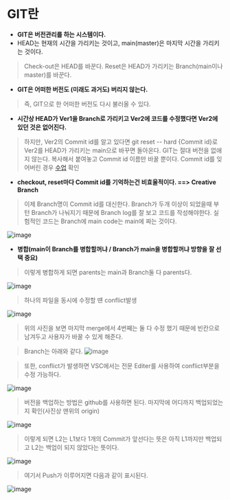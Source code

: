# GIT란
- **GIT은 버전관리를 하는 시스템이다.**
- HEAD는 현재의 시간을 가리키는 것이고, main(master)은 마지막 시간을 가리키는 것이다.

> Check-out은 HEAD를 바꾼다.
> Reset은 HEAD가 가리키는 Branch(main이나 master)를 바꾼다.

- **GIT은 어떠한 버전도 (미래도 과거도) 버리지 않는다.**
> 즉, GIT으로 한 어떠한 버전도 다시 불러올 수 있다.
- **시간상 HEAD가 Ver1을 Branch로 가리키고 Ver2에 코드를 수정했다면 Ver2에 있던 것은 없어진다.**
> 하지만, Ver2의 Commit id를 알고 있다면
> git reset -- hard {Commit id}로 Ver2를 HEAD가 가리키는 main으로 바꾸면 돌아온다.
> GIT는 절대 버전을 없애지 않는다. 복사해서 붙여놓고 Commit id 이름만 바꿀 뿐이다.
> Commit id를 잊어버린 경우 [수업](https://opentutorials.org/course/2708/15304) 확인

- **checkout, reset마다 Commit id를 기억하는건 비효울적이다. ==> Creative Branch**
> 이제 Branch명이 Commit id를 대신한다.
> Branch가 두개 이상이 되었을때 부턴 Branch가 나눠지기 때문에 Branch log를 잘 보고 코드를 작성해야한다.
> 실험적인 코드는 Branch에 main code는 main에 짜는 것이다.

![image](https://github.com/jmlee99/KT_aivle/assets/98507134/97bdd48e-99ab-42b4-9382-9f35c98fd93f)


- **병합(main이 Branch를 병합할꺼냐 / Branch가 main을 병합할꺼냐 방향을 잘 선택 중요)**
> 이렇게 병합하게 되면 parents는 main과 Branch둘 다 parents다.

![image](https://github.com/jmlee99/KT_aivle/assets/98507134/a3049579-2878-4d52-9a51-165b68144b2f)


> 하나의 파일을 동시에 수정할 떈 conflict발생

![image](https://github.com/jmlee99/KT_aivle/assets/98507134/2592429c-4363-48de-b00a-dbf500360401)


> 위의 사진을 보면 마지막 merge에서 4번째는 둘 다 수정 했기 때문에 빈칸으로 남겨두고 사용자가 바꿀 수 있게 해준다.

> Branch는 아래와 같다.
![image](https://github.com/jmlee99/KT_aivle/assets/98507134/dc264119-b5f2-4603-b93b-cdf2b26b9e4f)

> 또한, conflict가 발생하면 VSC에서는 전문 Editer를 사용하여 conflict부분을 수정 가능하다.


![image](https://github.com/jmlee99/KT_aivle/assets/98507134/e695d203-ee11-4026-a950-6829ed030823)

> 버전을 백업하는 방법은 github를 사용하면 된다. 마지막에 어디까지 백업되었는지 확인(사진상 맨위의 origin)

![image](https://github.com/jmlee99/KT_aivle/assets/98507134/d8fe70de-602f-444c-b4ee-0186aef6c614)

> 이렇게 되면 L2는 L1보다 1개의 Commit가 앞선다는 뜻은 아직 L1까지만 백업되고 L2는 백업이 되지 않았다는 뜻이다.

![image](https://github.com/jmlee99/KT_aivle/assets/98507134/8c0d711b-7bbc-4218-945f-560cec51ecc1)

> 여기서 Push가 이루어지면 다음과 같이 표시된다.

![image](https://github.com/jmlee99/KT_aivle/assets/98507134/fe35ca22-9369-4dd2-abe7-0abae1633305)
